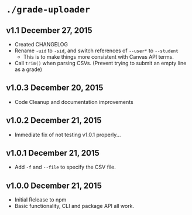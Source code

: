 # `./grade-uploader`

## v1.1 December 27, 2015
* Created CHANGELOG
* Rename `-uid` to `-sid`, and switch references of `--user*` to `--student`
	* This is to make things more consistent with Canvas API terms.
* Call `trim()` when parsing CSVs. (Prevent trying to submit an empty line as a grade)


## v1.0.3 December 20, 2015
* Code Cleanup and documentation improvements

## v1.0.2 December 21, 2015
* Immediate fix of not testing v1.0.1 properly...

## v1.0.1 December 21, 2015
* Add `-f` and `--file` to specify the CSV file.

## v1.0.0 December 21, 2015
* Initial Release to npm
* Basic functionality, CLI and package API all work.
